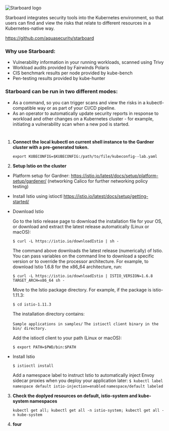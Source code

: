 ![Starboard logo](docs/images/starboard-logo.png)

Starboard integrates security tools into the Kubernetes environment, so that users can find and view the risks that relate to different resources in a Kubernetes-native way.

https://github.com/aquasecurity/starboard

### Why use Starboard:

- Vulnerability information in your running workloads, scanned using Trivy
- Workload audits provided by Fairwinds Polaris
- CIS benchmark results per node provided by kube-bench
- Pen-testing results provided by kube-hunter

### Starboard can be run in two different modes:

- As a command, so you can trigger scans and view the risks in a kubectl-compatible way or as part of your CI/CD pipeline.
- As an operator to automatically update security reports in response to workload and other changes on a Kubernetes
  cluster - for example, initiating a vulnerability scan when a new pod is started.

#

1) **Connect the local kubectl on current shell instance to the Gardner cluster with a pre-generated token.**

    `export KUBECONFIG=$KUBECONFIG:/path/to/file/kubeconfig--lab.yaml`

2) **Setup Istio on the cluster**
- Platform setup for Gardner: https://istio.io/latest/docs/setup/platform-setup/gardener/ (networking Calico for further networking policy testing)

- Install Istio using istioctl https://istio.io/latest/docs/setup/getting-started/

- Download Istio

    Go to the Istio release page to download the installation file for your OS, or download and extract the latest release automatically (Linux or macOS):
    
    `$ curl -L https://istio.io/downloadIstio | sh -`

    The command above downloads the latest release (numerically) of Istio. You can pass variables on the command line to download a specific version or to override the processor architecture. For example, to download Istio 1.6.8 for the x86_64 architecture, run:
    
    `$ curl -L https://istio.io/downloadIstio | ISTIO_VERSION=1.6.8 TARGET_ARCH=x86_64 sh -`

    Move to the Istio package directory. For example, if the package is istio-1.11.3:
    
    `$ cd istio-1.11.3`

    The installation directory contains:
    
    `Sample applications in samples/`
    `The istioctl client binary in the bin/ directory.`

    Add the istioctl client to your path (Linux or macOS):
    
    `$ export PATH=$PWD/bin:$PATH`

- Install Istio

    `$ istioctl install`

    Add a namespace label to instruct Istio to automatically inject Envoy sidecar proxies when you deploy your application later:
    `$ kubectl label namespace default istio-injection=enabled`
    `namespace/default labeled`


3) **Check the doplyed resources on default, istio-system and kube-system namespaces**
    
    `kubectl get all; kubectl get all -n istio-system; kubectl get all -n kube-system`
    
4) **four**
